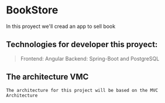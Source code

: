# BookStore
In this proyect we'll cread an app to sell book

## Technologies for developer  this proyect:

> Frontend: Angular
> Backend: Spring-Boot and PostgreSQL


## The architecture VMC
	The architecture for this project will be based on the MVC Architecture
